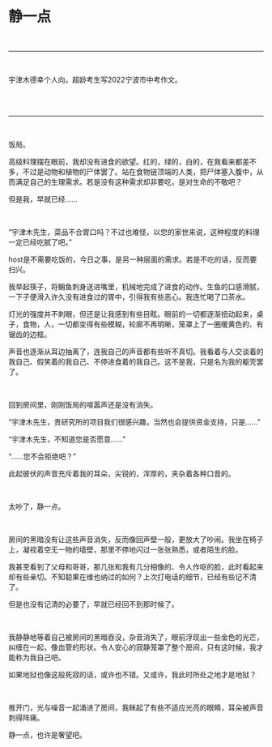 # 静一点

<br>

***

<br>

宇津木德幸个人向。超龄考生写2022宁波市中考作文。

<br>

<br>


***

<br>

饭局。

高级料理摆在眼前，我却没有进食的欲望。红的，绿的，白的，在我看来都差不多，不过是动物和植物的尸体罢了。站在食物链顶端的人类，把尸体塞入腹中，从而满足自己的生理需求。若是没有这种需求却非要吃，是对生命的不敬吧？

但是我，早就已经……

<br>

“宇津木先生，菜品不合胃口吗？不过也难怪，以您的家世来说，这种程度的料理一定已经吃腻了吧。”

host是不需要吃饭的，今日之事，是另一种层面的需求。若是不吃的话，反而要扫兴。

我举起筷子，将鲷鱼刺身送进嘴里，机械地完成了进食的动作。生鱼的口感滑腻，一下子便滑入许久没有进食过的胃中，引得我有些恶心。我连忙喝了口茶水。

灯光的强度并不刺眼，但还是让我感到有些目眩。眼前的一切都逐渐扭动起来，桌子，食物，人，一切都变得有些模糊，轮廓不再明晰，笼罩上了一圈暖黄色的、有锯齿的边框。

声音也逐渐从耳边抽离了，连我自己的声音都有些听不真切。我看着与人交谈着的我自己、假笑着的我自己、不停进食着的我自己。这不是我，只是名为我的躯壳罢了。

<br>

回到房间里，刚刚饭局的喧嚣声还是没有消失。

“宇津木先生，贵研究所的项目我们很感兴趣，当然也会提供资金支持，只是……”

“宇津木先生，不知道您是否愿意……”

“……您不会拒绝吧？”

此起彼伏的声音充斥着我的耳朵，尖锐的，浑厚的，夹杂着各种口音的。

<br>

太吵了，静一点。

<br>

房间的黑暗没有让这些声音消失，反而像回声壁一般，更放大了吵闹。我坐在椅子上，凝视着空无一物的墙壁，那里不停地闪过一张张熟悉，或者陌生的脸。

我甚至看到了父母和哥哥，那几张和我有几分相像的、令人作呕的脸，此时看起来却有些亲切。不知聪果在维也纳过的如何？上次打电话的细节，已经有些记不清了。

但是也没有记清的必要了，早就已经回不到那时候了。

<br>

我静静地等着自己被房间的黑暗吞没，杂音消失了，眼前浮现出一些金色的光芒，纠缠在一起，像血管的形状。令人安心的寂静笼罩了整个房间，只有这时候，我才能称为我自己吧。

如果地狱也像这般死寂的话，或许也不错。又或许，我此时所处之地才是地狱？

<br>

推开门，光与噪音一起涌进了房间，我眯起了有些不适应光亮的眼睛，耳朵被声音刺得阵痛。

静一点，也许是奢望吧。

<br>